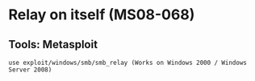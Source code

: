 # Relay on itself (MS08-068)

## Tools: Metasploit

    use exploit/windows/smb/smb_relay (Works on Windows 2000 / Windows Server 2008)
